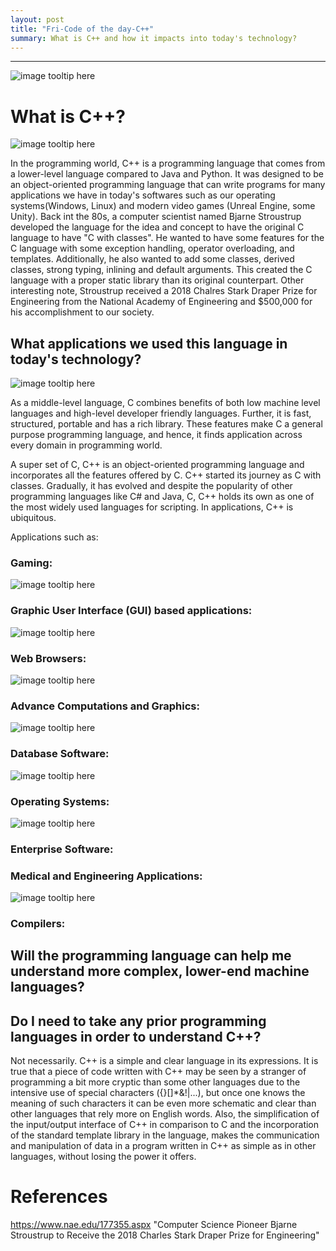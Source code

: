 ```yaml
---
layout: post
title: "Fri-Code of the day-C++"
summary: What is C++ and how it impacts into today's technology?
---
```

---

![image tooltip here](/assets/img/CPP.gif)

# What is C++?
![image tooltip here](/assets/img/Cplusplus.png)


In the programming world, C++ is a programming language that comes from a lower-level language compared to Java and Python. It was designed to be an object-oriented programming language that can write programs for many applications we have in today's softwares such as our operating systems(Windows, Linux) and modern video games (Unreal Engine, some Unity).  Back int the 80s, a computer scientist named Bjarne 
Stroustrup developed the language for the idea and concept to have the original C language to have "C with classes". He wanted to have some features for the C language with  some exception handling, operator overloading, and templates. Additionally, he also wanted to add some classes, derived classes, strong typing, inlining and default arguments. This created the C language with a proper static library than its original counterpart. Other interesting note, Stroustrup received a 2018 Chalres Stark Draper Prize for Engineering from the National Academy of Engineering and $500,000 for his accomplishment to our society.



## What applications we used this language in today's technology?
![image tooltip here](/assets/img/cpp-features1.png)

As a middle-level language, C combines benefits of both low machine level languages and high-level developer friendly languages. Further, it is fast, structured, portable and has a rich library. These features make C a general purpose programming language, and hence, it finds application across every domain in programming world.

A super set of C, C++ is an object-oriented programming language and incorporates all the features offered by C. C++ started its journey as C with classes. Gradually, it has evolved and despite the popularity of other programming languages like C# and Java, C, C++ holds its own as one of the most widely used languages for scripting. In applications, C++ is ubiquitous.

Applications such as:

### Gaming:


![image tooltip here](/assets/img/image.gif)

###  Graphic User Interface (GUI) based applications:


![image tooltip here](/assets/img/gdbgui_animation.gif)

###  Web Browsers:

![image tooltip here](/assets/img/favorites.gif)

### Advance Computations and Graphics:

![image tooltip here](/assets/img/Graphics.gif)
###  Database Software:

![image tooltip here](/assets/img/gdb-many-windows.gif)
###  Operating Systems:

![image tooltip here](/assets/img/windows-os.gif)

###  Enterprise Software:


###  Medical and Engineering Applications:

![image tooltip here](1_M2xXPJrenLuvHtizg42X9g.gif)

###  Compilers:

## Will the programming language can help me understand more complex, lower-end machine languages?
## Do I need to take any prior programming languages in order to understand C++?
Not necessarily. C++ is a simple and clear language in its expressions. It is true that a piece of code written with C++ may be seen by a stranger of programming a bit more cryptic than some other languages due to the intensive use of special characters ({}[]*&!|...), but once one knows the meaning of such characters it can be even more schematic and clear than other languages that rely more on English words.
Also, the simplification of the input/output interface of C++ in comparison to C and the incorporation of the standard template library in the language, makes the communication and manipulation of data in a program written in C++ as simple as in other languages, without losing the power it offers.



# References
https://www.nae.edu/177355.aspx "Computer Science Pioneer Bjarne Stroustrup to Receive the 2018 Charles Stark Draper Prize for Engineering"


